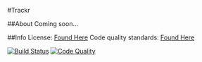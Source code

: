 #Trackr

##About
Coming soon...

##Info
License: [Found Here](License.txt)
Code quality standards: [Found Here](Standards.md)

[![Build Status](https://travis-ci.org/creatorfromhell/track-dev.svg?branch=master)](https://travis-ci.org/creatorfromhell/track-dev)
[![Code Quality](https://scrutinizer-ci.com/g/creatorfromhell/track-dev/badges/quality-score.png?b=master)](https://scrutinizer-ci.com/g/creatorfromhell/track-dev/?branch=master)